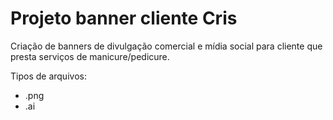 # Projeto banner cliente Cris

Criação de banners de divulgação comercial e mídia social para cliente que presta serviços de manicure/pedicure.

Tipos de arquivos:

- .png
- .ai